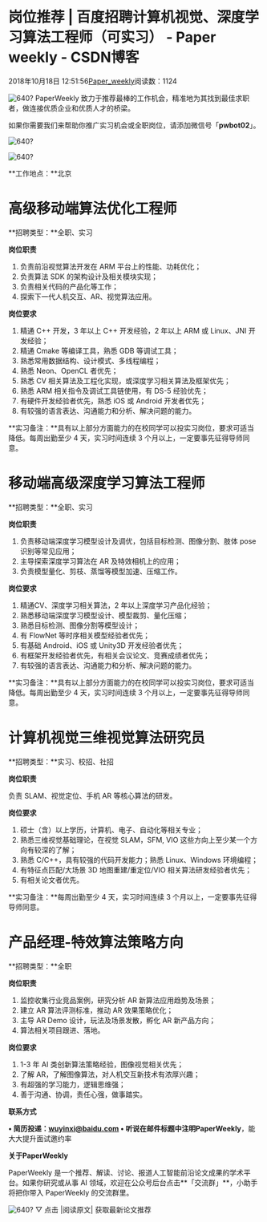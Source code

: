 
# 岗位推荐 | 百度招聘计算机视觉、深度学习算法工程师（可实习） - Paper weekly - CSDN博客


2018年10月18日 12:51:56[Paper_weekly](https://me.csdn.net/c9Yv2cf9I06K2A9E)阅读数：1124


![640?](https://ss.csdn.net/p?https://mmbiz.qpic.cn/mmbiz_gif/VBcD02jFhgmQciczafHZaPP5pNRGRtfQe8lCiclF3gr0yfudmQz3NiccGAUysmFXKlA8015BaqtefuK68OT9lTH9g/640?)
PaperWeekly 致力于推荐最棒的工作机会，精准地为其找到最佳求职者，做连接优质企业和优质人才的桥梁。

如果你需要我们来帮助你推广实习机会或全职岗位，请添加微信号「**pwbot02**」。

![640?](https://ss.csdn.net/p?https://mmbiz.qpic.cn/mmbiz_png/dyDu14T9ZVADGkApd1vMFWR71Pfq5B2Mmhdhys0AVKDLPYJYHkrCktzDibic80X1JeC3NnCCZ8JKLCH7aEFbm9Aw/640?)

![640?](https://ss.csdn.net/p?https://mmbiz.qpic.cn/mmbiz_png/VBcD02jFhgkficR5g5h27hFxViafic5byNhzibeGLpBkF0oE3amibEGU9ZiaaCg8rMCBk4ibUxvpe6GXQQkUEQ9G19lvA/640?)

**工作地点：**北京

# 高级移动端算法优化工程师

**招聘类型：**全职、实习

**岗位职责**

1. 负责前沿视觉算法开发在 ARM 平台上的性能、功耗优化；
2. 负责算法 SDK 的架构设计及相关模块实现；
3. 负责相关代码的产品化等工作；
4. 探索下一代人机交互、AR、视觉算法应用。

**岗位要求**

1. 精通 C++ 开发，3 年以上 C++ 开发经验，2 年以上 ARM 或 Linux、JNI 开发经验；
2. 精通 Cmake 等编译工具，熟悉 GDB 等调试工具；
3. 熟悉常用数据结构、设计模式、多线程编程；
4. 熟悉 Neon、OpenCL 者优先；
5. 熟悉 CV 相关算法及工程化实现，或深度学习相关算法及框架优先；
6. 熟悉 ARM 相关指令及调试工具链使用，有 DS-5 经验优先；
7. 有硬件开发经验者优先，熟悉 iOS 或 Android 开发者优先；
8. 有较强的语言表达、沟通能力和分析、解决问题的能力。

**实习备注：**具有以上部分方面能力的在校同学可以投实习岗位，要求可适当降低。每周出勤至少 4 天，实习时间连续 3 个月以上，一定要事先征得导师同意。

# 移动端高级深度学习算法工程师

**招聘类型：**全职、实习

**岗位职责**

1. 负责移动端深度学习模型设计及调优，包括目标检测、图像分割、肢体 pose 识别等常见应用；
2. 主导探索深度学习算法在 AR 及特效相机上的应用；
3. 负责模型量化、剪枝、蒸馏等模型加速、压缩工作。

**岗位要求**

1. 精通CV、深度学习相关算法，2 年以上深度学习产品化经验；
2. 熟悉移动端深度学习模型设计、模型裁剪、量化压缩；
3. 熟悉目标检测、图像分割等模型设计；
4. 有 FlowNet 等时序相关模型经验者优先；
4. 有基础 Android、iOS 或 Unity3D 开发经验者优先；
5. 有框架开发经验者优先，有相关会议论文、竞赛成绩者优先；
6. 有较强的语言表达、沟通能力和分析、解决问题的能力。

**实习备注：**具有以上部分方面能力的在校同学可以投实习岗位，要求可适当降低。每周出勤至少 4 天，实习时间连续 3 个月以上，一定要事先征得导师同意。

# 计算机视觉三维视觉算法研究员

**招聘类型：**实习、校招、社招

**岗位职责**

负责 SLAM、视觉定位、手机 AR 等核心算法的研发。

**岗位要求**

1. 硕士（含）以上学历，计算机、电子、自动化等相关专业；
2. 熟悉三维视觉基础理论，在视觉 SLAM，SFM, VIO 这些方向上至少某一个方向有较深的了解；
3. 熟悉 C/C++，具有较强的代码开发能力；熟悉 Linux、Windows 环境编程；
4. 有特征点匹配/大场景 3D 地图重建/重定位/VIO 相关算法研发经验者优先；
5. 有相关论文者优先。

**实习备注：**每周出勤至少 4 天，实习时间连续 3 个月以上，一定要事先征得导师同意。

# 产品经理-特效算法策略方向

**招聘类型：**全职

**岗位职责**

1. 监控收集行业竞品案例，研究分析 AR 新算法应用趋势及场景；
2. 建立 AR 算法评测标准，推动 AR 效果策略优化；
3. 主导 AR Demo 设计，玩法及场景发散，孵化 AR 新产品方向；
4. 算法相关项目跟进、落地。

**岗位要求**

1. 1-3 年 AI 类创新算法策略经验，图像视觉相关优先；
2. 了解 AR，了解图像算法，对人机交互新技术有浓厚兴趣；
3. 有超强的学习能力，逻辑思维强；
4. 善于沟通、协调，责任心强，做事踏实。

**联系方式**

**• 简历投递：**wuyinxi@baidu.com
• 听说在邮件标题中注明**PaperWeekly**，能大大提升面试邀约率

**关于PaperWeekly**

PaperWeekly 是一个推荐、解读、讨论、报道人工智能前沿论文成果的学术平台。如果你研究或从事 AI 领域，欢迎在公众号后台点击**「交流群」**，小助手将把你带入 PaperWeekly 的交流群里。

![640?](https://ss.csdn.net/p?https://mmbiz.qpic.cn/mmbiz_gif/VBcD02jFhgnffKwgOrLx989SaWg7Vt9HlQMhqxXDKCDeaautvCTiaQOpaawPe99jsbPGNBAcj0LA6OC3SSlRkrg/640?)
▽ 点击 |阅读原文| 获取最新论文推荐


